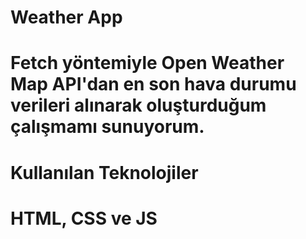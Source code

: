 <h1> Weather App <h1>

Fetch yöntemiyle Open Weather Map API'dan en son
hava durumu verileri alınarak oluşturduğum çalışmamı sunuyorum.


<h1> Kullanılan Teknolojiler <h1>

HTML, CSS ve JS 


